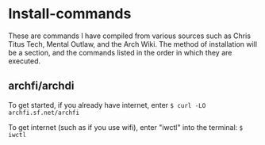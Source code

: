 # Install-commands
These are commands I have compiled from various sources such as Chris Titus Tech, Mental Outlaw, and the Arch Wiki.
The method of installation will be a section, and the commands listed in the order in which they are executed.

## archfi/archdi

To get started, if you already have internet, enter ```$ curl -LO archfi.sf.net/archfi```

To get internet (such as if you use wifi), enter "iwctl" into the terminal:
  ```$ iwctl```
